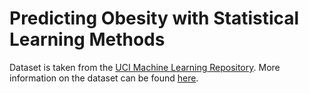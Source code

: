 # Predicting Obesity with Statistical Learning Methods

Dataset is taken from the [UCI Machine Learning Repository](https://archive.ics.uci.edu/ml/datasets/Estimation+of+obesity+levels+based+on+eating+habits+and+physical+condition+#). More information on the dataset can be found [here](https://www.sciencedirect.com/science/article/pii/S2352914822000521).

